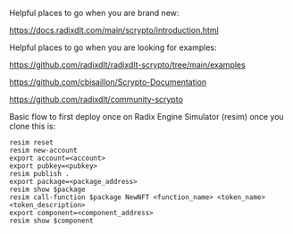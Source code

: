 Helpful places to go when you are brand new:

https://docs.radixdlt.com/main/scrypto/introduction.html

Helpful places to go when you are looking for examples:

https://github.com/radixdlt/radixdlt-scrypto/tree/main/examples

https://github.com/cbisaillon/Scrypto-Documentation

https://github.com/radixdlt/community-scrypto


Basic flow to first deploy once on Radix Engine Simulator (resim) once you clone this is:
```
resim reset
resim new-account
export account=<account>
export pubkey=<pubkey>
resim publish .
export package=<package_address>
resim show $package
resim call-function $package NewNFT <function_name> <token_name> <token_description>
export component=<component_address>
resim show $component
```